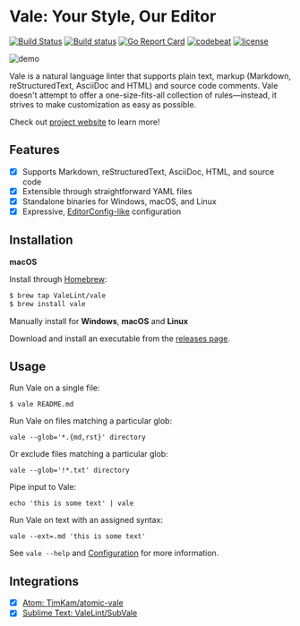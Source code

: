 # Vale: Your Style, Our Editor

[![Build Status](https://travis-ci.org/ValeLint/vale.svg?branch=master)](https://travis-ci.org/ValeLint/vale) [![Build status](https://ci.appveyor.com/api/projects/status/snk0oo6ih1nwuf6r/branch/master?svg=true)](https://ci.appveyor.com/project/jdkato/vale/branch/master) [![Go Report Card](https://goreportcard.com/badge/github.com/ValeLint/vale)](https://goreportcard.com/report/github.com/ValeLint/vale) [![codebeat](https://codebeat.co/badges/a9b4b73a-182d-4ed7-8019-0fc5957bad91)](https://codebeat.co/projects/github-com-valelint-vale-master) [![license](https://img.shields.io/github/license/mashape/apistatus.svg)]()

![demo](https://cloud.githubusercontent.com/assets/8785025/22951386/df064226-f2bd-11e6-84e3-4cedfc098528.png)

Vale is a natural language linter that supports plain text, markup (Markdown, reStructuredText, AsciiDoc and HTML) and source code comments. Vale doesn't attempt to offer a one-size-fits-all collection of rules&mdash;instead, it strives to make customization as easy as possible.

Check out [project website](https://valelint.github.io/) to learn more!

## Features

- [X] Supports Markdown, reStructuredText, AsciiDoc, HTML, and source code
- [X] Extensible through straightforward YAML files
- [X] Standalone binaries for Windows, macOS, and Linux
- [X] Expressive, [EditorConfig-like](http://editorconfig.org/) configuration

## Installation

**macOS**

Install through [Homebrew](http://brew.sh):

```bash
$ brew tap ValeLint/vale
$ brew install vale
```

Manually install for **Windows**, **macOS** and **Linux**

Download and install an executable from the [releases page](https://github.com/valelint/vale/releases).

## Usage

Run Vale on a single file:

```shell
$ vale README.md
```

Run Vale on files matching a particular glob:

```shell
vale --glob='*.{md,rst}' directory
```

Or exclude files matching a particular glob:

```shell
vale --glob='!*.txt' directory
```

Pipe input to Vale:

```shell
echo 'this is some text' | vale 
```

Run Vale on text with an assigned syntax:

```shell
vale --ext=.md 'this is some text' 
```

See `vale --help` and [Configuration](https://valelint.github.io/config/) for more information.

## Integrations

- [x] [Atom: TimKam/atomic-vale](https://github.com/TimKam/atomic-vale)
- [x] [Sublime Text: ValeLint/SubVale](https://github.com/ValeLint/SubVale)
